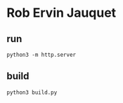 # Rob Ervin Jauquet

## run

```python3
python3 -m http.server
```

## build

```python3
python3 build.py
```
